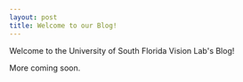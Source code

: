 ```yaml
---
layout: post
title: Welcome to our Blog!
---
```


Welcome to the University of South Florida Vision Lab's Blog!

<!--- ![_config.yml]({{ site.baseurl }}/images/config.png) --->

More coming soon.
